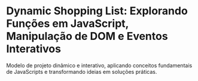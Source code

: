 # Dynamic Shopping List: Explorando Funções em JavaScript, Manipulação de DOM e Eventos Interativos
Modelo de projeto dinâmico e interativo, aplicando conceitos fundamentais de JavaScripts e transformando ideias em soluções práticas. 
